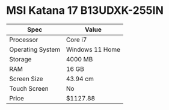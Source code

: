 # MSI Katana 17 B13UDXK-255IN

| Spec | Value |
|---|---|
| Processor | Core i7 |
| Operating System | Windows 11 Home |
| Storage | 4000 MB |
| RAM | 16 GB |
| Screen Size | 43.94 cm |
| Touch Screen | No |
| Price | $1127.88 |
